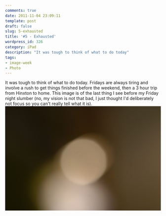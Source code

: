 ```yaml
---
comments: true
date: 2011-11-04 23:09:11
template: post
draft: false
slug: 5-exhausted
title: '#5 - Exhausted'
wordpress_id: 326
category: iPad
description: "It was tough to think of what to do today"
tags:
- image-week
- Photo
---
```


It was tough to think of what to do today. Fridays are always tiring and involve a rush to get things finished before the weekend, then a 3 hour trip from Hinxton to home. This image is of the last thing I see before my Friday night slumber (no, my vision is not that bad, I just thought I'd deliberately not focus so you can't really tell what it is).<!-- more -->
[![](/wp-content/uploads/2011/11/JPR7600-1024x685.jpg)](/wp-content/uploads/2011/11/JPR7600.jpg)
